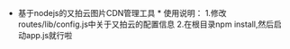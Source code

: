 * 基于nodejs的又拍云图片CDN管理工具 *
使用说明：
 1.修改routes/lib/config.js中关于又拍云的配置信息
 2.在根目录npm install,然后启动app.js就行啦